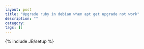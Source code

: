 ```yaml
---
layout: post
title: "Upgrade ruby in debian when apt get upgrade not work"
description: ""
category: 
tags: []
---
```

{% include JB/setup %}
